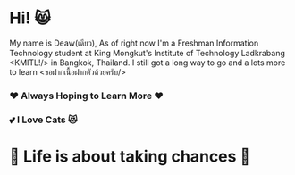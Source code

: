 # Hi! 😸 
My name is Deaw(เดียว), As of right now I'm a Freshman Information Technology student at King Mongkut's Institute of Technology Ladkrabang <KMITL!/> in Bangkok, Thailand. I still got a long way to go and a lots more to learn <ขอฝากเนื้อฝากตัวด้วยครับ/>

### ❤️ Always Hoping to Learn More ❤️
### 💕 I Love Cats 😻

# 🎲 Life is about taking chances 🥀
